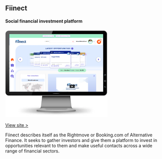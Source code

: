 
## Fiinect
#### Social financial investment platform

<div class="snapshot">

![Fiinect](/assets/portfolio/fiinect.png)

<a href="https://fiinect.com/" target="_blank">View site &gt;</a>

</div>

<div class="info">

Fiinect describes itself as the Rightmove or Booking.com of Alternative Finance. It seeks to gather investors and give them a platform to invest in opportunities relevant to them and make useful contacts across a wide range of financial sectors.

</div>